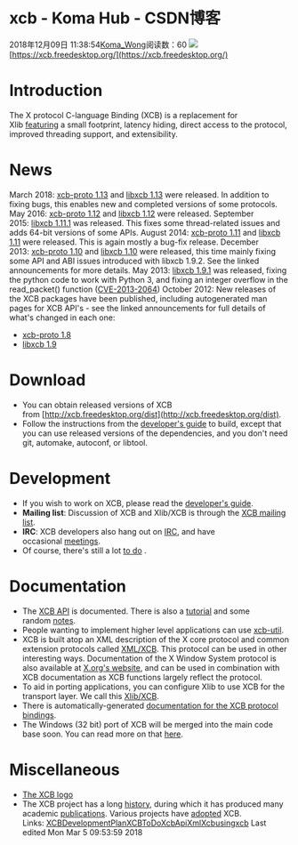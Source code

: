 # xcb - Koma Hub - CSDN博客
2018年12月09日 11:38:54[Koma_Wong](https://me.csdn.net/Rong_Toa)阅读数：60
![](https://img-blog.csdnimg.cn/2018120818411950.png)
[https://xcb.freedesktop.org/](https://xcb.freedesktop.org/)
# Introduction
The X protocol C-language Binding (XCB) is a replacement for Xlib [featuring](https://xcb.freedesktop.org/Features/) a small footprint, latency hiding, direct access to the protocol, improved threading support, and extensibility.
# News
March 2018: [xcb-proto 1.13](https://lists.freedesktop.org/archives/xcb/2018-March/011090.html) and [libxcb 1.13](https://lists.freedesktop.org/archives/xcb/2018-March/011091.html) were released. In addition to fixing bugs, this enables new and completed versions of some protocols.
May 2016: [xcb-proto 1.12](https://lists.x.org/archives/xorg-announce/2016-May/002693.html) and [libxcb 1.12](https://lists.x.org/archives/xorg-announce/2016-May/002694.html) were released.
September 2015: [libxcb 1.11.1](http://lists.x.org/archives/xorg-announce/2015-September/002633.html) was released. This fixes some thread-related issues and adds 64-bit versions of some APIs.
August 2014: [xcb-proto 1.11](http://lists.x.org/archives/xorg-announce/2014-August/002468.html) and [libxcb 1.11](http://lists.x.org/archives/xorg-announce/2014-August/002469.html) were released. This is again mostly a bug-fix release.
December 2013: [xcb-proto 1.10](http://lists.x.org/archives/xorg-announce/2013-December/002382.html) and [libxcb 1.10](http://lists.x.org/archives/xorg-announce/2013-December/002383.html) were released, this time mainly fixing some API and ABI issues introduced with libxcb 1.9.2. See the linked announcements for more details.
May 2013: [libxcb 1.9.1](http://lists.x.org/archives/xorg-announce/2013-May/002230.html) was released, fixing the python code to work with Python 3, and fixing an integer overflow in the read_packet() function ([CVE-2013-2064](http://www.x.org/wiki/Development/Security/Advisory-2013-05-23/))
October 2012: New releases of the XCB packages have been published, including autogenerated man pages for XCB API's - see the linked announcements for full details of what's changed in each one:
- [xcb-proto 1.8](http://lists.freedesktop.org/archives/xcb/2012-October/007892.html)
- [libxcb 1.9](http://lists.freedesktop.org/archives/xcb/2012-October/007893.html)
# Download
- You can obtain released versions of XCB from [http://xcb.freedesktop.org/dist](http://xcb.freedesktop.org/dist).
- Follow the instructions from the [developer's guide](https://xcb.freedesktop.org/DevelopersGuide/) to build, except that you can use released versions of the dependencies, and you don't need git, automake, autoconf, or libtool.
# Development
- If you wish to work on XCB, please read the [developer's guide](https://xcb.freedesktop.org/DevelopersGuide/).
- **Mailing list**: Discussion of XCB and Xlib/XCB is through the [XCB mailing list](http://lists.freedesktop.org/mailman/listinfo/xcb).
- **IRC**: XCB developers also hang out on [IRC](https://xcb.freedesktop.org/IRC/), and have occasional [meetings](https://xcb.freedesktop.org/Meetings/).
- Of course, there's still a lot [to do](https://xcb.freedesktop.org/TODO/) .
# Documentation
- The [XCB API](https://xcb.freedesktop.org/XcbApi/) is documented. There is also a [tutorial](https://xcb.freedesktop.org/tutorial/) and some random [notes](https://xcb.freedesktop.org/XcbNotes/).
- People wanting to implement higher level applications can use [xcb-util](https://xcb.freedesktop.org/XcbUtil/).
- XCB is built atop an XML description of the X core protocol and common extension protocols called [XML/XCB](https://xcb.freedesktop.org/XmlXcb/). This protocol can be used in other interesting ways. Documentation of the X Window System protocol is also available at [X.org's website](http://www.x.org/releases/X11R7.7/doc/index.html#protocol), and can be used in combination with XCB documentation as XCB functions largely reflect the protocol.
- To aid in porting applications, you can configure Xlib to use XCB for the transport layer. We call this [Xlib/XCB](https://xcb.freedesktop.org/XlibXcb/).
- There is automatically-generated [documentation for the XCB protocol bindings](http://xcb.freedesktop.org/manual/modules.html).
- The Windows (32 bit) port of XCB will be merged into the main code base soon. You can read more on that [here](https://xcb.freedesktop.org/win32port/).
# Miscellaneous
- [The XCB logo](https://xcb.freedesktop.org/KittyLogo/)
- The XCB project has a long [history](https://xcb.freedesktop.org/History/), during which it has produced many academic [publications](https://xcb.freedesktop.org/Publications/). Various projects have [adopted](https://xcb.freedesktop.org/adoption/) XCB.
Links: [XCBDevelopmentPlan](https://xcb.freedesktop.org/XCBDevelopmentPlan/)[XCBToDo](https://xcb.freedesktop.org/XCBToDo/)[XcbApi](https://xcb.freedesktop.org/XcbApi/)[XmlXcb](https://xcb.freedesktop.org/XmlXcb/)[usingxcb](https://xcb.freedesktop.org/usingxcb/)
Last edited Mon Mar 5 09:53:59 2018
